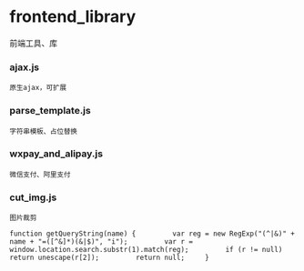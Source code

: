 # frontend_library
前端工具、库

### ajax.js
	原生ajax，可扩展

### parse_template.js
	字符串模板、占位替换

### wxpay_and_alipay.js
	微信支付、阿里支付

### cut_img.js
	图片裁剪

	function getQueryString(name) {         var reg = new RegExp("(^|&)" + name + "=([^&]*)(&|$)", "i");         var r = window.location.search.substr(1).match(reg);         if (r != null) return unescape(r[2]);         return null;     }

